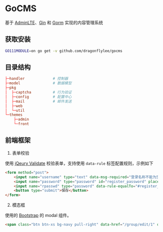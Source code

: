 # GoCMS
基于 [AdminLTE](https://adminlte.io)、[Gin](https://gin-gonic.com/) 和 [Gorm](https://gorm.io) 实现的内容管理系统

## 获取安装

```bash
GO111MODULE=on go get -v github.com/dragonflylee/gocms
```

## 目录结构

```conf
├─handler             # 控制器
├─model               # 数据模型
├─pkg
│  ├─captcha          # 行为验证
│  ├─config           # 配置中心
│  ├─mail             # 邮件发送
│  ├─web
│  └─util
└─themes
    ├─admin
    └─front
```

## 前端框架

1. 表单校验

使用 [jQeury Validate](https://jqueryvalidation.org/documentation/) 校验表单，支持使用 `data-rule` 标签配置规则，示例如下
```html
<form method="post">
    <input name="username" type="text" data-msg-required="登录名称不能为空" required>
    <input name="password" type="password" id="register_password" placeholder="请输入新密码" data-rule-passwd="true" required>
    <input name="rpasswd" type="password" data-rule-equalTo="#register_password" data-msg-equalTo="两次输入的密码不一致" placeholder="请再次输入新密码" required>
    <button type="submit">保存</button>
</form>
```

2. 模态框

使用的 [Bootstrap](https://v3.bootcss.com/javascript/#modals) 的 modal 组件。

```html
<span class="btn btn-xs bg-navy pull-right" data-href="/group/edit/1" data-target="#modal-node" data-toggle="modal"><i class="fa fa-edit"></i></span>
```
